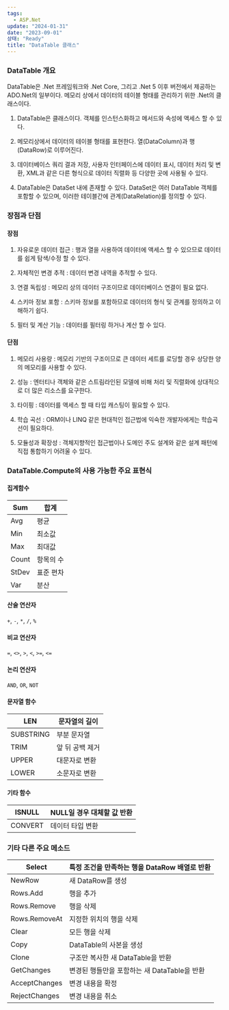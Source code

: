 ```yaml
---
tags:
  - ASP.Net
update: "2024-01-31"
date: "2023-09-01"
상태: "Ready"
title: "DataTable 클래스"
---
```

### DataTable 개요

DataTable은 .Net 프레임워크와 .Net Core, 그리고 .Net 5 이후 버전에서 제공하는 ADO.Net의 일부이다. 메모리 상에서 데이터의 테이블 형태를 관리하기 위한 .Net의 클래스이다. 

1. DataTable은 클래스이다. 객체를 인스턴스화하고 메서드와 속성에 액세스 할 수 있다. 

1. 메모리상에서 데이터의 테이블 형태를 표현한다. 열(DataColumn)과 행(DataRow)로 이루어진다. 

1. 데이터베이스 쿼리 결과 저장, 사용자 인터페이스에 데이터 표시, 데이터 처리 및 변환, XML과 같은 다른 형식으로 데이터 직렬화 등 다양한 곳에 사용될 수 있다. 

1. DataTable은 DataSet 내에 존재할 수 있다. DataSet은 여러 DataTable 객체를 포함할 수 있으며, 이러한 테이블간에 관계(DataRelation)를 정의할 수 있다. 

### 장점과 단점

#### 장점

1. 자유로운 데이터 접근 : 행과 열을 사용하여 데이터에 액세스 할 수 있으므로 데이터를 쉽게 탐색/수정 할 수 있다. 

1. 자체적인 변경 추적 : 데이터 변경 내역을 추적할 수 있다. 

1. 연결 독립성 : 메모리 상의 데이터 구조이므로 데이터베이스 연결이 필요 없다. 

1. 스키마 정보 포함 : 스키마 정보를 포함하므로 데이터의 형식 및 관계를 정의하고 이해하기 쉽다. 

1. 필터 및 계산 기능 : 데이터를 필터링 하거나 계산 할 수 있다. 

#### 단점

1. 메모리 사용량 : 메모리 기반의 구조이므로 큰 데이터 세트를 로딩할 경우 상당한 양의 메모리를 사용할 수 있다. 

1. 성능 : 엔터티나 객체와 같은 스트림라인된 모델에 비해 처리 및 직렬화에 상대적으로 더 많은 리소스를 요구한다. 

1. 타이핑 : 데이터를 액세스 할 때 타입 캐스팅이 필요할 수 있다. 

1. 학습 곡선 : ORM이나 LINQ 같은 현대적인 접근법에 익숙한 개발자에게는 학습곡선이 필요하다. 

1. 모듈성과 확장성 : 객체지향적인 접근법이나 도메인 주도 설계와 같은 설계 패턴에 직접 통합하기 어려울 수 있다. 

### DataTable.Compute의 사용 가능한 주요 표현식

#### 집계함수

| Sum | 합계 |
| --- | --- |
| Avg | 평균 |
| Min | 최소값 |
| Max | 최대값 |
| Count | 항목의 수 |
| StDev | 표준 편차 |
| Var | 분산 |

#### 산술 연산자

`+`, `-`, `*`, `/`, `%`

#### 비교 연산자

`=`, `<>`, `>`, `<`, `>=`, `<=`

#### 논리 연산자

`AND`, `OR`, `NOT`

#### 문자열 함수

| LEN | 문자열의 길이 |
| --- | --- |
| SUBSTRING | 부분 문자열 |
| TRIM | 앞 뒤 공백 제거 |
| UPPER | 대문자로 변환 |
| LOWER | 소문자로 변환 |

#### 기타 함수

| ISNULL | NULL일 경우 대체할 값 반환 |
| --- | --- |
| CONVERT | 데이터 타입 변환 |

### 기타 다른 주요 메소드

| Select | 특정 조건을 만족하는 행을 DataRow 배열로 반환 |
| --- | --- |
| NewRow | 새 DataRow를 생성 |
| Rows.Add | 행을 추가 |
| Rows.Remove | 행을 삭제 |
| Rows.RemoveAt | 지정한 위치의 행을 삭제 |
| Clear | 모든 행을 삭제 |
| Copy | DataTable의 사본을 생성 |
| Clone | 구조만 복사한 새 DataTable을 반환 |
| GetChanges | 변경된 행들만을 포함하는 새 DataTable을 반환 |
| AcceptChanges | 변경 내용을 확정 |
| RejectChanges | 변경 내용을 취소 |

